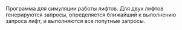 Программа для симуляции работы лифтов. Для двух лифтов генерируются запросы, определяется ближайший к выполнению запроса лифт, и выполняются все попутные запросы.
